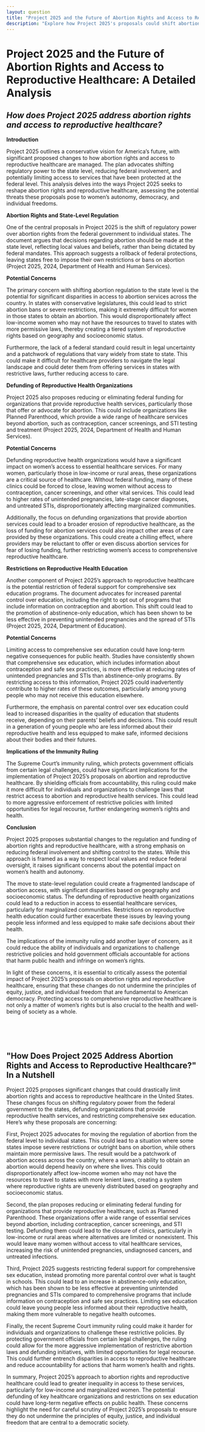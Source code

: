 ```yaml
---
layout: question
title: "Project 2025 and the Future of Abortion Rights and Access to Reproductive Healthcare: A Detailed Analysis"
description: "Explore how Project 2025's proposals could shift abortion rights to state control, potentially restricting access to reproductive healthcare and posing broader threats to women’s autonomy and democracy."
---
```


# Project 2025 and the Future of Abortion Rights and Access to Reproductive Healthcare: A Detailed Analysis

## *How does Project 2025 address abortion rights and access to reproductive healthcare?*

**Introduction**

Project 2025 outlines a conservative vision for America’s future, with significant proposed changes to how abortion rights and access to reproductive healthcare are managed. The plan advocates shifting regulatory power to the state level, reducing federal involvement, and potentially limiting access to services that have been protected at the federal level. This analysis delves into the ways Project 2025 seeks to reshape abortion rights and reproductive healthcare, assessing the potential threats these proposals pose to women’s autonomy, democracy, and individual freedoms.

**Abortion Rights and State-Level Regulation**

One of the central proposals in Project 2025 is the shift of regulatory power over abortion rights from the federal government to individual states. The document argues that decisions regarding abortion should be made at the state level, reflecting local values and beliefs, rather than being dictated by federal mandates. This approach suggests a rollback of federal protections, leaving states free to impose their own restrictions or bans on abortion (Project 2025, 2024, Department of Health and Human Services).

**Potential Concerns**

The primary concern with shifting abortion regulation to the state level is the potential for significant disparities in access to abortion services across the country. In states with conservative legislatures, this could lead to strict abortion bans or severe restrictions, making it extremely difficult for women in those states to obtain an abortion. This would disproportionately affect low-income women who may not have the resources to travel to states with more permissive laws, thereby creating a tiered system of reproductive rights based on geography and socioeconomic status.

Furthermore, the lack of a federal standard could result in legal uncertainty and a patchwork of regulations that vary widely from state to state. This could make it difficult for healthcare providers to navigate the legal landscape and could deter them from offering services in states with restrictive laws, further reducing access to care.

**Defunding of Reproductive Health Organizations**

Project 2025 also proposes reducing or eliminating federal funding for organizations that provide reproductive health services, particularly those that offer or advocate for abortion. This could include organizations like Planned Parenthood, which provide a wide range of healthcare services beyond abortion, such as contraception, cancer screenings, and STI testing and treatment (Project 2025, 2024, Department of Health and Human Services).

**Potential Concerns**

Defunding reproductive health organizations would have a significant impact on women’s access to essential healthcare services. For many women, particularly those in low-income or rural areas, these organizations are a critical source of healthcare. Without federal funding, many of these clinics could be forced to close, leaving women without access to contraception, cancer screenings, and other vital services. This could lead to higher rates of unintended pregnancies, late-stage cancer diagnoses, and untreated STIs, disproportionately affecting marginalized communities.

Additionally, the focus on defunding organizations that provide abortion services could lead to a broader erosion of reproductive healthcare, as the loss of funding for abortion services could also impact other areas of care provided by these organizations. This could create a chilling effect, where providers may be reluctant to offer or even discuss abortion services for fear of losing funding, further restricting women’s access to comprehensive reproductive healthcare.

**Restrictions on Reproductive Health Education**

Another component of Project 2025’s approach to reproductive healthcare is the potential restriction of federal support for comprehensive sex education programs. The document advocates for increased parental control over education, including the right to opt out of programs that include information on contraception and abortion. This shift could lead to the promotion of abstinence-only education, which has been shown to be less effective in preventing unintended pregnancies and the spread of STIs (Project 2025, 2024, Department of Education).

**Potential Concerns**

Limiting access to comprehensive sex education could have long-term negative consequences for public health. Studies have consistently shown that comprehensive sex education, which includes information about contraception and safe sex practices, is more effective at reducing rates of unintended pregnancies and STIs than abstinence-only programs. By restricting access to this information, Project 2025 could inadvertently contribute to higher rates of these outcomes, particularly among young people who may not receive this education elsewhere.

Furthermore, the emphasis on parental control over sex education could lead to increased disparities in the quality of education that students receive, depending on their parents’ beliefs and decisions. This could result in a generation of young people who are less informed about their reproductive health and less equipped to make safe, informed decisions about their bodies and their futures.

**Implications of the Immunity Ruling**

The Supreme Court’s immunity ruling, which protects government officials from certain legal challenges, could have significant implications for the implementation of Project 2025’s proposals on abortion and reproductive healthcare. By shielding officials from accountability, this ruling could make it more difficult for individuals and organizations to challenge laws that restrict access to abortion and reproductive health services. This could lead to more aggressive enforcement of restrictive policies with limited opportunities for legal recourse, further endangering women’s rights and health.

**Conclusion**

Project 2025 proposes substantial changes to the regulation and funding of abortion rights and reproductive healthcare, with a strong emphasis on reducing federal involvement and shifting control to the states. While this approach is framed as a way to respect local values and reduce federal oversight, it raises significant concerns about the potential impact on women’s health and autonomy.

The move to state-level regulation could create a fragmented landscape of abortion access, with significant disparities based on geography and socioeconomic status. The defunding of reproductive health organizations could lead to a reduction in access to essential healthcare services, particularly for marginalized communities. Restrictions on reproductive health education could further exacerbate these issues by leaving young people less informed and less equipped to make safe decisions about their health.

The implications of the immunity ruling add another layer of concern, as it could reduce the ability of individuals and organizations to challenge restrictive policies and hold government officials accountable for actions that harm public health and infringe on women’s rights.

In light of these concerns, it is essential to critically assess the potential impact of Project 2025’s proposals on abortion rights and reproductive healthcare, ensuring that these changes do not undermine the principles of equity, justice, and individual freedom that are fundamental to American democracy. Protecting access to comprehensive reproductive healthcare is not only a matter of women’s rights but is also crucial to the health and well-being of society as a whole.

<br>
<br>
<br>

## <span id="nutshell">"How Does Project 2025 Address Abortion Rights and Access to Reproductive Healthcare?" In a Nutshell</span>

Project 2025 proposes significant changes that could drastically limit abortion rights and access to reproductive healthcare in the United States. These changes focus on shifting regulatory power from the federal government to the states, defunding organizations that provide reproductive health services, and restricting comprehensive sex education. Here’s why these proposals are concerning:

First, Project 2025 advocates for moving the regulation of abortion from the federal level to individual states. This could lead to a situation where some states impose severe restrictions or outright bans on abortion, while others maintain more permissive laws. The result would be a patchwork of abortion access across the country, where a woman’s ability to obtain an abortion would depend heavily on where she lives. This could disproportionately affect low-income women who may not have the resources to travel to states with more lenient laws, creating a system where reproductive rights are unevenly distributed based on geography and socioeconomic status.

Second, the plan proposes reducing or eliminating federal funding for organizations that provide reproductive healthcare, such as Planned Parenthood. These organizations offer a wide range of essential services beyond abortion, including contraception, cancer screenings, and STI testing. Defunding them could lead to the closure of clinics, particularly in low-income or rural areas where alternatives are limited or nonexistent. This would leave many women without access to vital healthcare services, increasing the risk of unintended pregnancies, undiagnosed cancers, and untreated infections.

Third, Project 2025 suggests restricting federal support for comprehensive sex education, instead promoting more parental control over what is taught in schools. This could lead to an increase in abstinence-only education, which has been shown to be less effective at preventing unintended pregnancies and STIs compared to comprehensive programs that include information on contraception and safe sex practices. Limiting sex education could leave young people less informed about their reproductive health, making them more vulnerable to negative health outcomes.

Finally, the recent Supreme Court immunity ruling could make it harder for individuals and organizations to challenge these restrictive policies. By protecting government officials from certain legal challenges, the ruling could allow for the more aggressive implementation of restrictive abortion laws and defunding initiatives, with limited opportunities for legal recourse. This could further entrench disparities in access to reproductive healthcare and reduce accountability for actions that harm women’s health and rights.

In summary, Project 2025’s approach to abortion rights and reproductive healthcare could lead to greater inequality in access to these services, particularly for low-income and marginalized women. The potential defunding of key healthcare organizations and restrictions on sex education could have long-term negative effects on public health. These concerns highlight the need for careful scrutiny of Project 2025’s proposals to ensure they do not undermine the principles of equity, justice, and individual freedom that are central to a democratic society.
